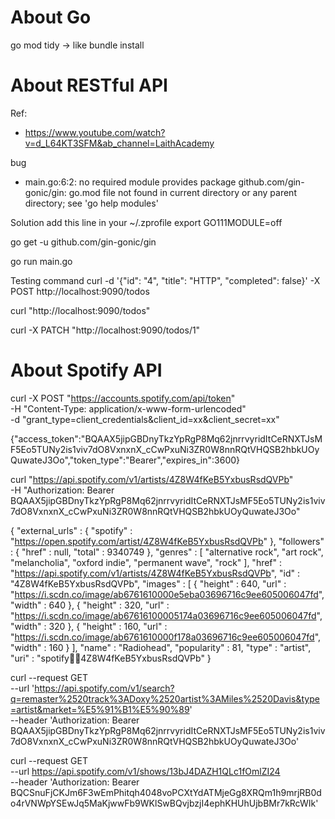 # About Go
go mod tidy -> like bundle install

# About RESTful API
Ref:
- https://www.youtube.com/watch?v=d_L64KT3SFM&ab_channel=LaithAcademy

bug
- main.go:6:2: no required module provides package github.com/gin-gonic/gin: go.mod file not found in current directory or any parent directory; see 'go help modules'

Solution
add this line in your ~/.zprofile
export GO111MODULE=off

go get -u github.com/gin-gonic/gin

go run main.go



Testing command
curl -d '{"id": "4", "title": "HTTP", "completed": false}' -X POST http://localhost:9090/todos

curl "http://localhost:9090/todos"

curl -X PATCH "http://localhost:9090/todos/1"

# About Spotify API
curl -X POST "https://accounts.spotify.com/api/token" \
     -H "Content-Type: application/x-www-form-urlencoded" \
     -d "grant_type=client_credentials&client_id=xx&client_secret=xx"


{"access_token":"BQAAX5jipGBDnyTkzYpRgP8Mq62jnrrvyridItCeRNXTJsMF5Eo5TUNy2is1viv7dO8VxnxnX_cCwPxuNi3ZR0W8nnRQtVHQSB2hbkUOyQuwateJ3Oo","token_type":"Bearer","expires_in":3600}

curl "https://api.spotify.com/v1/artists/4Z8W4fKeB5YxbusRsdQVPb" \
     -H "Authorization: Bearer  BQAAX5jipGBDnyTkzYpRgP8Mq62jnrrvyridItCeRNXTJsMF5Eo5TUNy2is1viv7dO8VxnxnX_cCwPxuNi3ZR0W8nnRQtVHQSB2hbkUOyQuwateJ3Oo"

{
  "external_urls" : {
    "spotify" : "https://open.spotify.com/artist/4Z8W4fKeB5YxbusRsdQVPb"
  },
  "followers" : {
    "href" : null,
    "total" : 9340749
  },
  "genres" : [ "alternative rock", "art rock", "melancholia", "oxford indie", "permanent wave", "rock" ],
  "href" : "https://api.spotify.com/v1/artists/4Z8W4fKeB5YxbusRsdQVPb",
  "id" : "4Z8W4fKeB5YxbusRsdQVPb",
  "images" : [ {
    "height" : 640,
    "url" : "https://i.scdn.co/image/ab6761610000e5eba03696716c9ee605006047fd",
    "width" : 640
  }, {
    "height" : 320,
    "url" : "https://i.scdn.co/image/ab67616100005174a03696716c9ee605006047fd",
    "width" : 320
  }, {
    "height" : 160,
    "url" : "https://i.scdn.co/image/ab6761610000f178a03696716c9ee605006047fd",
    "width" : 160
  } ],
  "name" : "Radiohead",
  "popularity" : 81,
  "type" : "artist",
  "uri" : "spotify:artist:4Z8W4fKeB5YxbusRsdQVPb"
}

curl --request GET \
  --url 'https://api.spotify.com/v1/search?q=remaster%2520track%3ADoxy%2520artist%3AMiles%2520Davis&type=artist&market=%E5%91%B1%E5%90%89' \
  --header 'Authorization: Bearer BQAAX5jipGBDnyTkzYpRgP8Mq62jnrrvyridItCeRNXTJsMF5Eo5TUNy2is1viv7dO8VxnxnX_cCwPxuNi3ZR0W8nnRQtVHQSB2hbkUOyQuwateJ3Oo'


curl --request GET \
  --url https://api.spotify.com/v1/shows/13bJ4DAZH1QLc1fOmlZI24 \
  --header 'Authorization: Bearer BQCSnuFjCKJm6F3wEmPhitqh4048voPCXtYdATMjeGg8XRQm1h9mrjRB0do4rVNWpYSEwJq5MaKjwwFb9WKlSwBQvjbzjI4ephKHUhUjbBMr7kRcWIk'